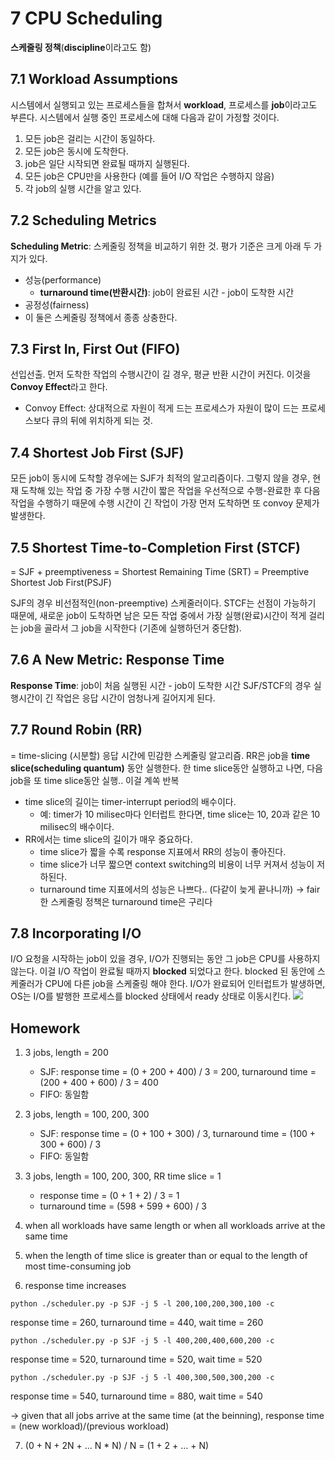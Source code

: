 # 7 CPU Scheduling

**스케줄링 정책**(**discipline**이라고도 함)


## 7.1 Workload Assumptions

시스템에서 실행되고 있는 프로세스들을 합쳐서 **workload**, 프로세스를 **job**이라고도 부른다. 시스템에서 실행 중인 프로세스에 대해 다음과 같이 가정할 것이다.
1. 모든 job은 걸리는 시간이 동일하다.
2. 모든 job은 동시에 도착한다.
3. job은 일단 시작되면 완료될 때까지 실행된다.
4. 모든 job은 CPU만을 사용한다 (예를 들어 I/O 작업은 수행하지 않음)
5. 각 job의 실행 시간을 알고 있다.

## 7.2 Scheduling Metrics

**Scheduling Metric**: 스케줄링 정책을 비교하기 위한 것. 평가 기준은 크게 아래 두 가지가 있다. 
- 성능(performance)
    - **turnaround time(반환시간)**: job이 완료된 시간 - job이 도착한 시간
- 공정성(fairness)
- 이 둘은 스케줄링 정책에서 종종 상충한다.

## 7.3 First In, First Out (FIFO)

선입선출.
먼저 도착한 작업의 수행시간이 길 경우, 평균 반환 시간이 커진다. 이것을 **Convoy Effect**라고 한다.
- Convoy Effect: 상대적으로 자원이 적게 드는 프로세스가 자원이 많이 드는 프로세스보다 큐의 뒤에 위치하게 되는 것.

## 7.4 Shortest Job First (SJF)

모든 job이 동시에 도착할 경우에는 SJF가 최적의 알고리즘이다. 그렇지 않을 경우, 현재 도착해 있는 작업 중 가장 수행 시간이 짧은 작업을 우선적으로 수행-완료한 후 다음 작업을 수행하기 때문에 수행 시간이 긴 작업이 가장 먼저 도착하면 또 convoy 문제가 발생한다.

## 7.5 Shortest Time-to-Completion First (STCF)

= SJF + preemptiveness
= Shortest Remaining Time (SRT)
= Preemptive Shortest Job First(PSJF)

SJF의 경우 비선점적인(non-preemptive) 스케줄러이다. STCF는 선점이 가능하기 때문에, 새로운 job이 도착하면 남은 모든 작업 중에서 가장 실행(완료)시간이 적게 걸리는 job을 골라서 그 job을 시작한다 (기존에 실행하던거 중단함).

## 7.6 A New Metric: Response Time

**Response Time**: job이 처음 실행된 시간 - job이 도착한 시간
SJF/STCF의 경우 실행시간이 긴 작업은 응답 시간이 엄청나게 길어지게 된다.

## 7.7 Round Robin (RR)

= time-slicing (시분할)
응답 시간에 민감한 스케줄링 알고리즘.
RR은 job을 **time slice(scheduling quantum)** 동안 실행한다. 한 time slice동안 실행하고 나면, 다음 job을 또 time slice동안 실행.. 이걸 계쏙 반복
- time slice의 길이는 timer-interrupt period의 배수이다.
    - 예: timer가 10 milisec마다 인터럽트 한다면, time slice는 10, 20과 같은 10 milisec의 배수이다.
- RR에서는 time slice의 길이가 매우 중요하다.
    - time slice가 짧을 수록 response 지표에서 RR의 성능이 좋아진다.
    - time slice가 너무 짧으면 context switching의 비용이 너무 커져서 성능이 저하된다.
    - turnaround time 지표에서의 성능은 나쁘다.. (다같이 늦게 끝나니까)
    → fair한 스케줄링 정책은 turnaround time은 구리다

## 7.8 Incorporating I/O

I/O 요청을 시작하는 job이 있을 경우, I/O가 진행되는 동안 그 job은 CPU를 사용하지 않는다. 이걸 I/O 작업이 완료될 때까지 **blocked** 되었다고 한다. blocked 된 동안에 스케줄러가 CPU에 다른 job을 스케줄링 해야 한다.
I/O가 완료되어 인터럽트가 발생하면, OS는 I/O를 발행한 프로세스를 blocked 상태에서 ready 상태로 이동시킨다.
![](https://i.imgur.com/XGgkOcA.png)

## Homework

1. 3 jobs, length = 200
    - SJF: response time = (0 + 200 + 400) / 3 = 200, turnaround time = (200 + 400 + 600) / 3 = 400
    - FIFO: 동일함

2. 3 jobs, length = 100, 200, 300
    - SJF: response time = (0 + 100 + 300) / 3, turnaround time = (100 + 300 + 600) / 3
    - FIFO: 동일함

3. 3 jobs, length = 100, 200, 300, RR time slice = 1
    - response time = (0 + 1 + 2) / 3 = 1
    - turnaround time = (598 + 599 + 600) / 3

4. when all workloads have same length or when all workloads arrive at the same time

5. when the length of time slice is greater than or equal to the length of most time-consuming job

6. response time increases
```
python ./scheduler.py -p SJF -j 5 -l 200,100,200,300,100 -c
```
response time = 260, turnaround time = 440, wait time = 260

```
python ./scheduler.py -p SJF -j 5 -l 400,200,400,600,200 -c
```
response time = 520, turnaround time = 520, wait time = 520

```
python ./scheduler.py -p SJF -j 5 -l 400,300,500,300,200 -c
```
response time = 540, turnaround time = 880, wait time = 540

→ given that all jobs arrive at the same time (at the beinning), response time = (new workload)/(previous workload)

7. (0 + N + 2N + ... N * N) / N = (1 + 2 + ... + N)
